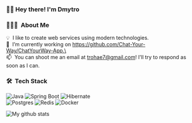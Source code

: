 ### 👋🏻 Hey there! I'm Dmytro

### 👨🏻‍💻 &nbsp;About Me

💡 &nbsp;I like to create web services using modern technologies.\
🔭 &nbsp;I’m currently working on https://github.com/Chat-Your-Way/ChatYourWay-App.\ <br>
📫 &nbsp;You can shoot me an email at trohae7@gmail.com! I'll try to respond as soon as I can.

### 🛠 &nbsp;Tech Stack

![Java](https://img.shields.io/badge/Java-ED8B00?style=for-the-badge&logo=java&logoColor=white)
![Spring Boot](https://img.shields.io/badge/Spring%20Boot-6DB33F.svg?style=for-the-badge&logo=Spring-Boot&logoColor=white) 
![Hibernate](https://img.shields.io/badge/Hibernate-59666C?style=for-the-badge&logo=Hibernate&logoColor=white) <br>
![Postgres](https://img.shields.io/badge/postgres-%23316192.svg?style=for-the-badge&logo=postgresql&logoColor=white)
![Redis](https://img.shields.io/badge/redis-%23DD0031.svg?style=for-the-badge&logo=redis&logoColor=white)
![Docker](https://img.shields.io/badge/Docker-2496ED.svg?style=for-the-badge&logo=Docker&logoColor=white)

![My github stats](https://github-readme-stats.vercel.app/api?username=troha7&show_icons=true&theme=slateorange )
